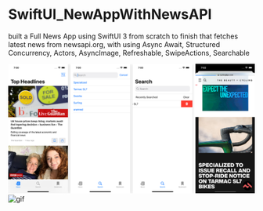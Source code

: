 # SwiftUI_NewAppWithNewsAPI

built a Full News App using SwiftUI 3 from scratch to finish that fetches latest news from newsapi.org, 
with using Async Await, Structured Concurrency, Actors, AsyncImage, Refreshable, SwipeActions, Searchable 

![Screen shot](images/sc-1.jpg "image")
![gif](https://media.giphy.com/media/6GRArQDBUNY8HzcUsY/giphy.gif)

